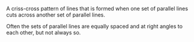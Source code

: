 A criss-cross pattern of lines that is formed when one set of parallel
lines cuts across another set of parallel lines.

Often the sets of parallel lines are equally spaced and at right angles
to each other, but not always so.

